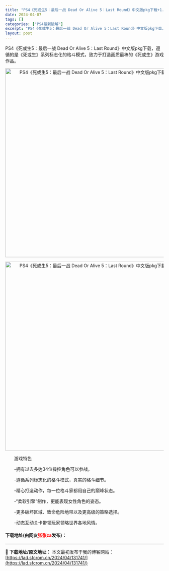 ```yaml
---
title: "PS4《死或生5：最后一战 Dead Or Alive 5：Last Round》中文版pkg下载+1.19补丁"
date: 2024-04-07
tags: []
categories: ["PS4最新破解"]
excerpt: "PS4《死或生5：最后一战 Dead Or Alive 5：Last Round》中文版pkg下载，遵循的是《死或生》系列标志化的格斗模式，致力于打造画质最棒的《死或生》游戏作品。 　　游戏特色 　　-拥有过去多达34位操控角色可以参战。 　　-遵循系列标志化的格斗模式，真实的格斗细节。 　　-精心&hellip;"
layout: post
---
```


 <p>PS4《死或生5：最后一战 Dead Or Alive 5：Last Round》中文版pkg下载，遵循的是《死或生》系列标志化的格斗模式，致力于打造画质最棒的《死或生》游戏作品。</p> <p align="center"><img align="" border="0" src="https://www.2023game.com/d/file/p/2020/12-25/97f8767e176f6e160ae3acfcf7c382db.jpg" width="600" alt="PS4《死或生5：最后一战 Dead Or Alive 5：Last Round》中文版pkg下载+1.19补丁" /></p> <p align="center"><img align="" border="0" src="https://www.2023game.com/d/file/p/2020/12-25/c493c66df847114da7b40b3aeebe9fde.jpg" width="600" alt="PS4《死或生5：最后一战 Dead Or Alive 5：Last Round》中文版pkg下载+1.19补丁" /></p> <p>　　游戏特色</p> <p>　　-拥有过去多达34位操控角色可以参战。</p> <p>　　-遵循系列标志化的格斗模式，真实的格斗细节。</p> <p>　　-精心打造动作，每一位格斗家都用自己的巅峰状态。</p> <p>　　-&ldquo;柔软引擎&rdquo;制作，更能表现女性角色的姿态。</p> <p>　　-更多破坏区域、致命危险地带以及更高级的策略选择。</p> <p>　　-动态互动关卡带领玩家领略世界各地风情。</p> <p><h4>下载地址(由网友<font color="red">张张za</font>发布)：</h4></p> 

---
📖 **下载地址/原文地址：** 本文最初发布于我的博客网站：[https://lad.sfcrom.cn/2024/04/131741/](https://lad.sfcrom.cn/2024/04/131741/)
